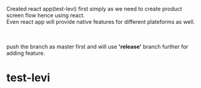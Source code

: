
Created react app(test-levi) first simply as we need to create product screen flow hence using react.
<br>Even react app will provide native features for different plateforms as well.

<br><br> push the branch as master first and will use <b>'release'</b> branch further for adding feature.

# test-levi
